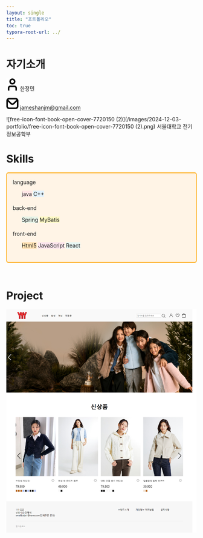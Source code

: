 ```yaml
---
layout: single
title: "포트폴리오"
toc: true
typora-root-url: ../
---
```


# 자기소개



![free-icon-font-user-3917546](/images/2021-12-02-portfolio/free-icon-font-user-3917546.png)  한정민

![free-icon-font-envelope-3916632](/images/2024-12-03-portfolio/free-icon-font-envelope-3916632.png)  jameshanjm@gmail.com

![free-icon-font-book-open-cover-7720150 (2)](/images/2024-12-03-portfolio/free-icon-font-book-open-cover-7720150 (2).png)  서울대학교 전기정보공학부



# Skills
<div style="border: 2px solid orange; padding: 15px; border-radius: 5px; background-color: #FFF4E6;">
  <div>
      language
    </div>
    <ul style="margin-bottom: 20px;">
        <li style="background-color: #ffe6e6; display: inline-block;">java</li>
        <li style="background-color: #E3F2FD; display: inline-block;">C++</li>
    </ul>
    <div>
        back-end
    </div>
    <ul style="margin-bottom: 20px;">
        <li style="background-color: #E8F5E9; display: inline-block;">Spring</li>
        <li style="background-color: #FFF9C4; display: inline-block;">MyBatis</li>
    </ul>
    <div>
        front-end
    </div>
    <ul style="margin-bottom: 20px;">
        <li style="background-color: #FFE0B2; display: inline-block;">Html5</li>
        <li style="background-color: #FCE4EC; display: inline-block;">JavaScript</li>
        <li style="background-color: #E8F8F5; display: inline-block;">React</li>
    </ul>
</div>

​     

 

# Project



[![prpoject](/images/2021-12-02-portfolio/prpoject.png)](https://github.com/Hans975/team_project2)

